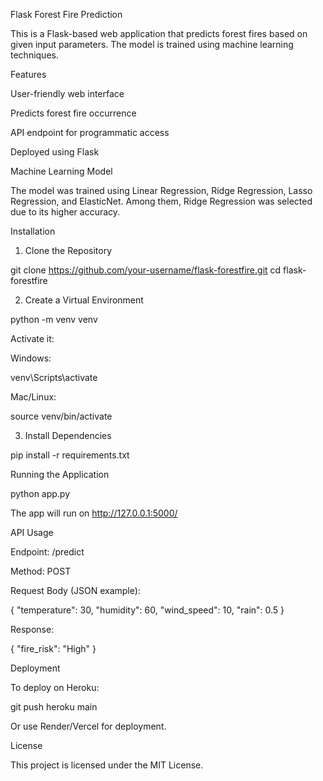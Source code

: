 Flask Forest Fire Prediction

This is a Flask-based web application that predicts forest fires based on given input parameters. The model is trained using machine learning techniques.

Features

User-friendly web interface

Predicts forest fire occurrence

API endpoint for programmatic access

Deployed using Flask

Machine Learning Model

The model was trained using Linear Regression, Ridge Regression, Lasso Regression, and ElasticNet. Among them, Ridge Regression was selected due to its higher accuracy.

Installation

1. Clone the Repository

git clone https://github.com/your-username/flask-forestfire.git
cd flask-forestfire

2. Create a Virtual Environment

python -m venv venv

Activate it:

Windows:

venv\Scripts\activate

Mac/Linux:

source venv/bin/activate

3. Install Dependencies

pip install -r requirements.txt

Running the Application

python app.py

The app will run on http://127.0.0.1:5000/

API Usage

Endpoint: /predict

Method: POST

Request Body (JSON example):

{
  "temperature": 30,
  "humidity": 60,
  "wind_speed": 10,
  "rain": 0.5
}

Response:

{
  "fire_risk": "High"
}

Deployment

To deploy on Heroku:

git push heroku main

Or use Render/Vercel for deployment.

License

This project is licensed under the MIT License.

